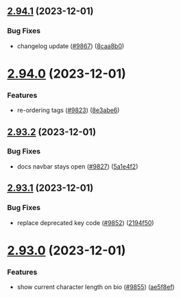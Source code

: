 ## [2.94.1](https://github.com/EddieHubCommunity/BioDrop/compare/v2.94.0...v2.94.1) (2023-12-01)


### Bug Fixes

* changelog update ([#9867](https://github.com/EddieHubCommunity/BioDrop/issues/9867)) ([8caa8b0](https://github.com/EddieHubCommunity/BioDrop/commit/8caa8b0cde91666ffc441229b6b6bc674592a863))



# [2.94.0](https://github.com/EddieHubCommunity/BioDrop/compare/v2.93.2...v2.94.0) (2023-12-01)


### Features

* re-ordering tags ([#9823](https://github.com/EddieHubCommunity/BioDrop/issues/9823)) ([8e3abe6](https://github.com/EddieHubCommunity/BioDrop/commit/8e3abe6c155661dab66f47310029181023cacf7a))



## [2.93.2](https://github.com/EddieHubCommunity/BioDrop/compare/v2.93.1...v2.93.2) (2023-12-01)


### Bug Fixes

* docs navbar stays open ([#9827](https://github.com/EddieHubCommunity/BioDrop/issues/9827)) ([5a1e4f2](https://github.com/EddieHubCommunity/BioDrop/commit/5a1e4f250870253432ebbc564edcbebd6d525bce))



## [2.93.1](https://github.com/EddieHubCommunity/BioDrop/compare/v2.93.0...v2.93.1) (2023-12-01)


### Bug Fixes

* replace deprecated key code ([#9852](https://github.com/EddieHubCommunity/BioDrop/issues/9852)) ([2194f50](https://github.com/EddieHubCommunity/BioDrop/commit/2194f507a8a802f487e0cba46751b66d68dd71b6))



# [2.93.0](https://github.com/EddieHubCommunity/BioDrop/compare/v2.92.2...v2.93.0) (2023-12-01)


### Features

* show current character length on bio ([#9855](https://github.com/EddieHubCommunity/BioDrop/issues/9855)) ([ae5f8ef](https://github.com/EddieHubCommunity/BioDrop/commit/ae5f8ef6de867a0ec77830410e35f3fa4c0df416))



